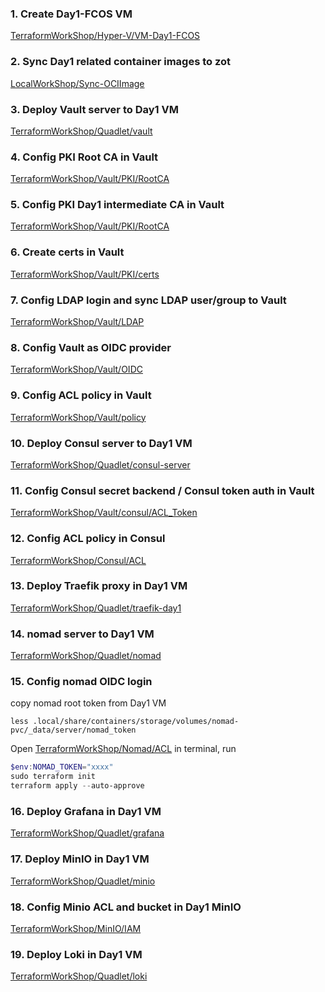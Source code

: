 ### 1. Create Day1-FCOS VM
[TerraformWorkShop/Hyper-V/VM-Day1-FCOS](../../TerraformWorkShop/Hyper-V/VM-Day1-FCOS/)

### 2. Sync Day1 related container images to zot
[LocalWorkShop/Sync-OCIImage](../../LocalWorkShop/Sync-OCIImage/)

### 3. Deploy Vault server to Day1 VM
[TerraformWorkShop/Quadlet/vault](../../TerraformWorkShop/Quadlet/vault/)

### 4. Config PKI Root CA in Vault
[TerraformWorkShop/Vault/PKI/RootCA](../../TerraformWorkShop/Vault/PKI/RootCA/)

### 5. Config PKI Day1 intermediate CA in Vault
[TerraformWorkShop/Vault/PKI/RootCA](../../TerraformWorkShop/Vault/PKI/Int_CA/)

### 6. Create certs in Vault
[TerraformWorkShop/Vault/PKI/certs](../../TerraformWorkShop/Vault/PKI/certs/)

### 7. Config LDAP login and sync LDAP user/group to Vault
[TerraformWorkShop/Vault/LDAP](../../TerraformWorkShop/Vault/LDAP/)

### 8. Config Vault as OIDC provider
[TerraformWorkShop/Vault/OIDC](../../TerraformWorkShop/Vault/OIDC/)

### 9. Config ACL policy in Vault
[TerraformWorkShop/Vault/policy](../../TerraformWorkShop/Vault/policy/)

### 10. Deploy Consul server to Day1 VM
[TerraformWorkShop/Quadlet/consul-server](../../TerraformWorkShop/Quadlet/consul-server/)

### 11. Config Consul secret backend / Consul token auth in Vault
[TerraformWorkShop/Vault/consul/ACL_Token](../../TerraformWorkShop/Vault/consul/ACL_Token)

### 12. Config ACL policy in Consul
[TerraformWorkShop/Consul/ACL](../../TerraformWorkShop/Consul/ACL)

### 13. Deploy Traefik proxy in Day1 VM
[TerraformWorkShop/Quadlet/traefik-day1](../../TerraformWorkShop/Quadlet/traefik-day1/)

### 14. nomad server to Day1 VM
[TerraformWorkShop/Quadlet/nomad](../../TerraformWorkShop/Quadlet/nomad/)

### 15. Config nomad OIDC login
copy nomad root token from Day1 VM
```shell
less .local/share/containers/storage/volumes/nomad-pvc/_data/server/nomad_token
```
Open [TerraformWorkShop/Nomad/ACL](../../TerraformWorkShop/Nomad/ACL/) in terminal, run
```powershell
$env:NOMAD_TOKEN="xxxx"
sudo terraform init
terraform apply --auto-approve
```  

### 16. Deploy Grafana in Day1 VM
[TerraformWorkShop/Quadlet/grafana](../../TerraformWorkShop/Quadlet/grafana/)

### 17. Deploy MinIO in Day1 VM
[TerraformWorkShop/Quadlet/minio](../../TerraformWorkShop/Quadlet/minio/)

### 18. Config Minio ACL and bucket in Day1 MinIO
[TerraformWorkShop/MinIO/IAM](../../TerraformWorkShop/MinIO/IAM/)

### 19. Deploy Loki in Day1 VM
[TerraformWorkShop/Quadlet/loki](../../TerraformWorkShop/Quadlet/loki/)
